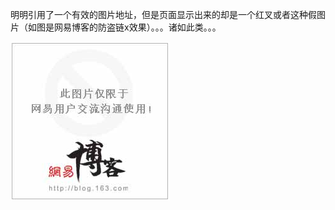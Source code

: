 明明引用了一个有效的图片地址，但是页面显示出来的却是一个红叉或者这种假图片（如图是网易博客的防盗链x效果）。。。诸如此类。。。

![](/assets/防盗链-2018年02月01日21:38:26.png)

